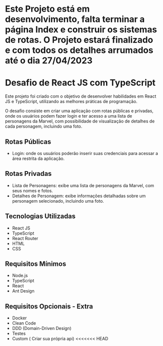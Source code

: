 

# Este Projeto está em desenvolvimento, falta terminar a página Index e construir os sistemas de rotas. O Projeto estará finalizado e com todos os detalhes arrumados até o dia 27/04/2023


# Desafio de React JS com TypeScript

Este projeto foi criado com o objetivo de desenvolver habilidades em React JS e TypeScript, utilizando as melhores práticas de programação.

O desafio consiste em criar uma aplicação com rotas públicas e privadas, onde os usuários podem fazer login e ter acesso a uma lista de personagens da Marvel, com possibilidade de visualização de detalhes de cada personagem, incluindo uma foto.

## Rotas Públicas

- Login: onde os usuários poderão inserir suas credenciais para acessar a área restrita da aplicação.

## Rotas Privadas

- Lista de Personagens: exibe uma lista de personagens da Marvel, com seus nomes e fotos.
- Detalhes de Personagem: exibe informações detalhadas sobre um personagem selecionado, incluindo uma foto.

## Tecnologias Utilizadas

- React JS
- TypeScript
- React Router
- HTML
- CSS

## Requisitos Mínimos

- Node.js
- TypeScript
- React
- Ant Design


## Requisitos Opcionais - Extra

- Docker
- Clean Code
- DDD (Domain-Driven Design)
- Testes
- Custom ( Criar sua própria api)
<<<<<<< HEAD


